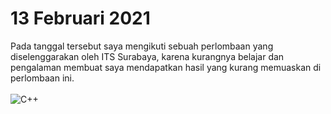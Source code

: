 # 13 Februari 2021

Pada tanggal tersebut saya mengikuti sebuah perlombaan yang diselenggarakan oleh ITS Surabaya, karena kurangnya belajar dan pengalaman membuat saya mendapatkan hasil yang kurang memuaskan di perlombaan ini.<br><br>
![C++](https://img.shields.io/badge/C++-blue.svg?style=flat&logo=c%2B%2B)
